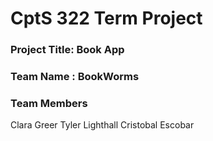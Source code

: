 # CptS 322 Term Project
### Project Title: Book App
### Team Name :  BookWorms
### Team Members 
Clara Greer
Tyler Lighthall
Cristobal Escobar
